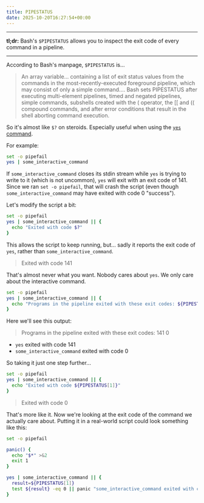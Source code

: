 ```yaml
---
title: PIPESTATUS
date: 2025-10-20T16:27:54+00:00
---
```


---

**tl;dr:** Bash's `$PIPESTATUS` allows you to inspect the exit code of every command in
a pipeline.

---

According to Bash's manpage, `$PIPESTATUS` is...

> An array variable... containing a list of exit status values from the commands in
> the most-recently-executed foreground pipeline, which may consist of only a simple
> command.... Bash sets PIPESTATUS after executing multi-element pipelines, timed and
> negated pipelines, simple commands, subshells created with the ( operator, the [[ and
> (( compound commands, and after error conditions that result in the shell aborting
> command execution.

So it's almost like `$?` on steroids. Especially useful when using the [`yes` command](https://man.archlinux.org/man/yes.1.en).

For example:

```bash
set -o pipefail
yes | some_interactive_command
```

If `some_interactive_command` closes its stdin stream while `yes` is trying to write to
it (which is not uncommon), `yes` will exit with an exit code of 141. Since we ran `set
-o pipefail`, that will crash the script (even though `some_interactive_command` may
have exited with code 0 "success").

Let's modify the script a bit:

```bash
set -o pipefail
yes | some_interactive_command || {
  echo "Exited with code $?"
}
```

This allows the script to keep running, but... sadly it reports the exit code of `yes`,
rather than `some_interactive_command`.

> Exited with code 141

That's almost never what you want. Nobody cares about `yes`. We only care about the
interactive command.

```bash
set -o pipefail
yes | some_interactive_command || {
  echo "Programs in the pipeline exited with these exit codes: ${PIPESTATUS[*]}"
}
```

Here we'll see this output:

> Programs in the pipeline exited with these exit codes: 141 0

* `yes` exited with code 141
* `some_interactive_command` exited with code 0

So taking it just one step further...

```bash
set -o pipefail
yes | some_interactive_command || {
  echo "Exited with code ${PIPESTATUS[1]}"
}
```

> Exited with code 0

That's more like it. Now we're looking at the exit code of the command we actually care
about. Putting it in a real-world script could look something like this:

```bash
set -o pipefail

panic() {
  echo "$*" >&2
  exit 1
}

yes | some_interactive_command || {
  result=${PIPESTATUS[1]}
  test ${result} -eq 0 || panic "some_interactive_command exited with code ${result}"
}
```
